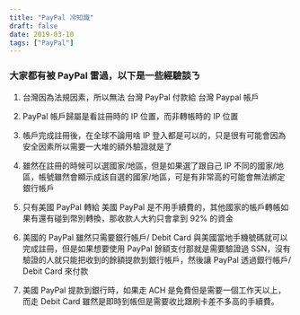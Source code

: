 ```yaml
---
title: "PayPal 冷知識"
draft: false
date: 2019-03-10
tags: ["PayPal"]
---
```



### 大家都有被 PayPal 雷過，以下是一些經驗談ㄋ

1. 台灣因為法規因素，所以無法 台灣 PayPal 付款給 台灣 Paypal 帳戶

<!--more-->

2. PayPal 帳戶歸屬是看註冊時的 IP 位置，而非轉帳時的 IP 位置

3. 帳戶完成註冊後，在全球不論用啥 IP 登入都是可以的，只是很有可能會因為安全因素所以需要一大堆的額外驗證就是了

4. 雖然在註冊的時候可以選國家/地區，但是如果選了跟自己 IP 不同的國家/地區，帳號雖然會顯示成該自選的國家/地區，可是有非常高的可能會無法綁定銀行帳戶

5. 只有美國 PayPal 轉給 美國 PayPal 是不用手續費的，其他國家的帳戶轉帳如果有還有碰到幣別轉換，那收款人大約只會拿到 92% 的資金

6. 美國的 PayPal 雖然只需要銀行帳戶/ Debit Card 與美國當地手機號碼就可以完成註冊，但是如果想要使用 PayPal 餘額支付那就是需要驗證過 SSN，沒有驗證的人就只能把收到的餘額提款到銀行帳戶，然後讓 PayPal 透過銀行帳戶/ Debit Card 來付款

7. 美國 PayPal 提款到銀行時，如果走 ACH 是免費但是需要一個工作天以上，而走 Debit Card 雖然是即時到帳但是需要收比跟刷卡差不多高的手續費。

